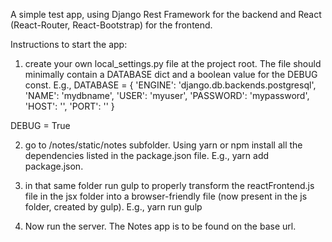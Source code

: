 A simple test app, using Django Rest Framework for the backend and React (React-Router, React-Bootstrap) for the frontend.

Instructions to start the app:
1) create your own local_settings.py file at the project root. The file should minimally contain a DATABASE dict and a boolean value for the DEBUG const.
E.g., DATABASE = {
        'ENGINE': 'django.db.backends.postgresql',
        'NAME': 'mydbname',
        'USER': 'myuser',
        'PASSWORD': 'mypassword',
        'HOST': '',
        'PORT': ''
    }

DEBUG = True

2) go to /notes/static/notes subfolder. Using yarn or npm install all the dependencies listed in the package.json file.
E.g., yarn add package.json.

3) in that same folder run gulp to properly transform the reactFrontend.js file in the jsx folder into a browser-friendly file (now present in the js folder, created by gulp).
E.g., yarn run gulp

4) Now run the server. The Notes app is to be found on the base url.
